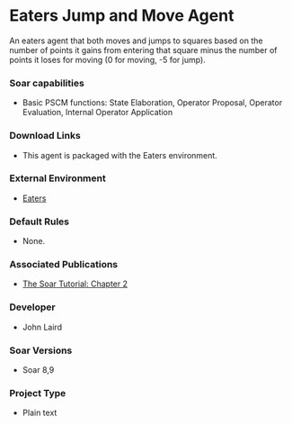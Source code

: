 # Eaters Jump and Move Agent #
An eaters agent that both moves and jumps to squares based on the number of points it gains from entering that square minus the number of points it loses for moving (0 for moving, -5 for jump).

### Soar capabilities ###
  * Basic PSCM functions: State Elaboration, Operator Proposal, Operator Evaluation, Internal Operator Application

### Download Links ###
  * This agent is packaged with the Eaters environment.

### External Environment ###
  * [Eaters](Domains_Eaters.md)

### Default Rules ###
  * None.

### Associated Publications ###
  * [The Soar Tutorial: Chapter 2](http://web.eecs.umich.edu/~soar/downloads/Documentation/SoarTutorial/Soar%20Tutorial%20Part%202.pdf)

### Developer ###
  * John Laird

### Soar Versions ###
  * Soar 8,9

### Project Type ###
  * Plain text